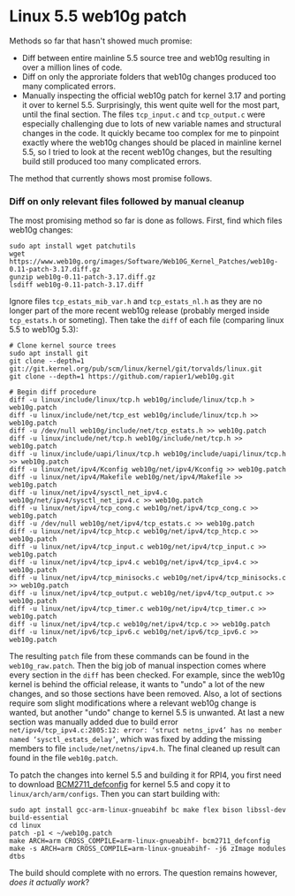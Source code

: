 # Linux 5.5 web10g patch

Methods so far that hasn't showed much promise:

* Diff between entire mainline 5.5 source tree and web10g resulting in over a million lines of code.
* Diff on only the approriate folders that web10g changes produced too many complicated errors.
* Manually inspecting the official web10g patch for kernel 3.17 and porting it over to kernel 5.5. Surprisingly, this went quite well for the most part, until the final section. The files `tcp_input.c` and `tcp_output.c` were especially challenging due to lots of new variable names and structural changes in the code. It quickly became too complex for me to pinpoint exactly where the web10g changes should be placed in mainline kernel 5.5, so I tried to look at the recent web10g changes, but the resulting build still produced too many complicated errors.

The method that currently shows most promise follows.

### Diff on only relevant files followed by manual cleanup

The most promising method so far is done as follows. First, find which files web10g changes:

```
sudo apt install wget patchutils
wget https://www.web10g.org/images/Software/Web10G_Kernel_Patches/web10g-0.11-patch-3.17.diff.gz
gunzip web10g-0.11-patch-3.17.diff.gz
lsdiff web10g-0.11-patch-3.17.diff
```

Ignore files `tcp_estats_mib_var.h` and `tcp_estats_nl.h` as they are no longer part of the more recent web10g release (probably merged inside `tcp_estats.h` or someting). Then take the `diff` of each file (comparing linux 5.5 to web10g 5.3):

```
# Clone kernel source trees
sudo apt install git
git clone --depth=1 git://git.kernel.org/pub/scm/linux/kernel/git/torvalds/linux.git
git clone --depth=1 https://github.com/rapier1/web10g.git

# Begin diff procedure
diff -u linux/include/linux/tcp.h web10g/include/linux/tcp.h > web10g.patch
diff -u linux/include/net/tcp_est web10g/include/linux/tcp.h >> web10g.patch
diff -u /dev/null web10g/include/net/tcp_estats.h >> web10g.patch
diff -u linux/include/net/tcp.h web10g/include/net/tcp.h >> web10g.patch
diff -u linux/include/uapi/linux/tcp.h web10g/include/uapi/linux/tcp.h >> web10g.patch
diff -u linux/net/ipv4/Kconfig web10g/net/ipv4/Kconfig >> web10g.patch
diff -u linux/net/ipv4/Makefile web10g/net/ipv4/Makefile >> web10g.patch
diff -u linux/net/ipv4/sysctl_net_ipv4.c web10g/net/ipv4/sysctl_net_ipv4.c >> web10g.patch
diff -u linux/net/ipv4/tcp_cong.c web10g/net/ipv4/tcp_cong.c >> web10g.patch
diff -u /dev/null web10g/net/ipv4/tcp_estats.c >> web10g.patch
diff -u linux/net/ipv4/tcp_htcp.c web10g/net/ipv4/tcp_htcp.c >> web10g.patch
diff -u linux/net/ipv4/tcp_input.c web10g/net/ipv4/tcp_input.c >> web10g.patch
diff -u linux/net/ipv4/tcp_ipv4.c web10g/net/ipv4/tcp_ipv4.c >> web10g.patch
diff -u linux/net/ipv4/tcp_minisocks.c web10g/net/ipv4/tcp_minisocks.c >> web10g.patch
diff -u linux/net/ipv4/tcp_output.c web10g/net/ipv4/tcp_output.c >> web10g.patch
diff -u linux/net/ipv4/tcp_timer.c web10g/net/ipv4/tcp_timer.c >> web10g.patch
diff -u linux/net/ipv4/tcp.c web10g/net/ipv4/tcp.c >> web10g.patch
diff -u linux/net/ipv6/tcp_ipv6.c web10g/net/ipv6/tcp_ipv6.c >> web10g.patch
```

The resulting `patch` file from these commands can be found in the `web10g_raw.patch`. Then the big job of manual inspection comes where every section in the `diff` has been checked. For example, since the web10g kernel is behind the official release, it wants to "undo" a lot of the new changes, and so those sections have been removed. Also, a lot of sections require som slight modifications where a relevant web10g change is wanted, but another "undo" change to kernel 5.5 is unwanted. At last a new section was manually added due to build error `net/ipv4/tcp_ipv4.c:2805:12: error: ‘struct netns_ipv4’ has no member named ‘sysctl_estats_delay’`, which was fixed by adding the missing members to file `include/net/netns/ipv4.h`. The final cleaned up result can found in the file `web10g.patch`.

To patch the changes into kernel 5.5 and building it for RPI4, you first need to download [BCM2711_defconfig](https://raw.githubusercontent.com/raspberrypi/linux/rpi-5.5.y/arch/arm/configs/bcm2711_defconfig) for kernel 5.5 and copy it to `linux/arch/arm/configs`. Then you can start building with:

```
sudo apt install gcc-arm-linux-gnueabihf bc make flex bison libssl-dev build-essential
cd linux
patch -p1 < ~/web10g.patch
make ARCH=arm CROSS_COMPILE=arm-linux-gnueabihf- bcm2711_defconfig
make -s ARCH=arm CROSS_COMPILE=arm-linux-gnueabihf- -j6 zImage modules dtbs
```

The build should complete with no errors. The question remains however, _does it actually work_?